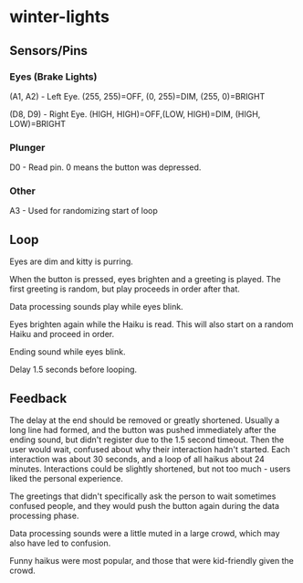 # winter-lights

## Sensors/Pins

### Eyes (Brake Lights)

(A1, A2) - Left Eye. (255, 255)=OFF, (0, 255)=DIM, (255, 0)=BRIGHT

(D8, D9) - Right Eye. (HIGH, HIGH)=OFF,(LOW, HIGH)=DIM, (HIGH, LOW)=BRIGHT 

### Plunger

D0 - Read pin. 0 means the button was depressed.

### Other

A3 - Used for randomizing start of loop

## Loop

Eyes are dim and kitty is purring.

When the button is pressed, eyes brighten and a greeting is played. The first greeting is random, but play proceeds in order after that.

Data processing sounds play while eyes blink. 

Eyes brighten again while the Haiku is read. This will also start on a random Haiku and proceed in order.

Ending sound while eyes blink.

Delay 1.5 seconds before looping.

## Feedback

The delay at the end should be removed or greatly shortened. Usually a long line had formed, and the button was pushed immediately after the ending sound, but didn't register due to the 1.5 second timeout. Then the user would wait, confused about why their interaction hadn't started. Each interaction was about 30 seconds, and a loop of all haikus about 24 minutes. Interactions could be slightly shortened, but not too much - users liked the personal experience.

The greetings that didn't specifically ask the person to wait sometimes confused people, and they would push the button again during the data processing phase.

Data processing sounds were a little muted in a large crowd, which may also have led to confusion.

Funny haikus were most popular, and those that were kid-friendly given the crowd.
